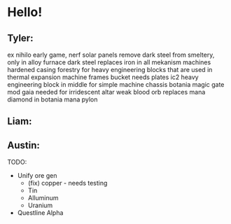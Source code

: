 # Hello! #

Tyler:
------------------ 
ex nihilo early game, nerf solar panels
remove dark steel from smeltery, only in alloy furnace
dark steel replaces iron in all mekanism machines
hardened casing forestry for heavy engineering blocks that are used in thermal expansion machine frames
bucket needs plates
ic2 heavy engineering block in middle for simple machine chassis
botania magic gate mod
gaia needed for irridescent altar
weak blood orb replaces mana diamond in botania mana pylon

Liam:
------------------

Austin:
-------------------
TODO:

* Unify ore gen
    * (fix) copper - needs testing
    * Tin
    * Alluminum
    * Uranium
* Questline Alpha